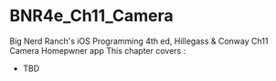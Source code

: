 BNR4e_Ch11_Camera
====================

Big Nerd Ranch's iOS Programming 4th ed, Hillegass & Conway
Ch11 Camera 
Homepwner app 
This chapter covers :
- TBD
